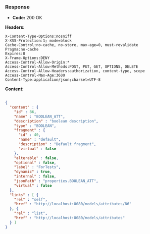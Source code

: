### Response

* **Code:** 200 OK

**Headers:**

`X-Content-Type-Options:nosniff`  
`X-XSS-Protection:1; mode=block`  
`Cache-Control:no-cache, no-store, max-age=0, must-revalidate`  
`Pragma:no-cache`  
`Expires:0`  
`X-Frame-Options:DENY`  
`Access-Control-Allow-Origin:*`  
`Access-Control-Allow-Methods:POST, PUT, GET, OPTIONS, DELETE`  
`Access-Control-Allow-Headers:authorization, content-type, scope`  
`Access-Control-Max-Age:3600`  
`Content-Type:application/json;charset=UTF-8`  

**Content:**

```json
    
{
  "content" : {
    "id" : 86,
    "name" : "BOOLEAN_ATT",
    "description" : "boolean description",
    "type" : "BOOLEAN",
    "fragment" : {
      "id" : 40,
      "name" : "default",
      "description" : "Default fragment",
      "virtual" : false
    },
    "alterable" : false,
    "optional" : false,
    "label" : "ForTests",
    "dynamic" : true,
    "internal" : false,
    "jsonPath" : "properties.BOOLEAN_ATT",
    "virtual" : false
  },
  "links" : [ {
    "rel" : "self",
    "href" : "http://localhost:8080/models/attributes/86"
  }, {
    "rel" : "list",
    "href" : "http://localhost:8080/models/attributes"
  } ]
}
```
